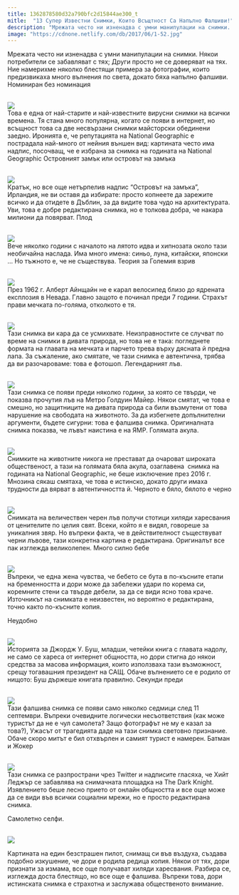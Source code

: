 ```yaml
---
title: 1362878580d32a790bfc2d15844ae300_t
mitle:  "13 Супер Известни Снимки, Които Всъщтност Са Напълно Фалшиви!"
description: "Мрежата често ни изненадва с умни манипулации на снимки. Някои потребители се забавляват с тях; Други просто не се доверяват на тях. Ние намерихме няколко блестящи �"
image: "https://cdnone.netlify.com/db/2017/06/1-52.jpg"
---
```


 <p>Мрежата често ни изненадва с умни манипулации на снимки. Някои потребители се забавляват с тях; Други просто не се доверяват на тях. Ние намерихме няколко блестящи примера за фотографии, които предизвикаха много вълнения по света, докато бяха напълно фалшиви. Номиниран без номинация</p>       <p> <br/><img src="https://cdnone.netlify.com/db/2017/06/1-52.jpg"/><br/> Това е една от най-старите и най-известните вирусни снимки на всички времена. Тя стана много популярна, когато се появи в интернет, но всъщност това са две несвързани снимки майсторски обединени заедно. Иронията е, че репутацията на National Geographic е пострадала най-много от нейния външен вид: картината често има надпис, посочващ, че е избрана за снимка на годината на National Geographic Островният замък или островът на замъка</p> <p> <br/><img src="https://cdnone.netlify.com/db/2017/06/2-50.jpg"/><br/> Кратък, но все още нетърпелив надпис “Островът на замъка”, Ирландия, не ви оставя да избирате: просто копнеете да зарежите всичко и да отидете в Дъблин, за да видите това чудо на архитектурата. Уви, това е добре редактирана снимка, но е толкова добра, че накара милиони да повярват. Плод</p> <p> <br/><img src="https://cdnone.netlify.com/db/2017/06/3-52.jpg"/><br/> Вече няколко години с началото на лятото идва и хипнозата около тази необичайна наслада. Има много имена: синьо, луна, китайски, японски … Но тъжното е, че не съществува. Теория за Големия взрив</p>      <p> <br/><img src="https://cdnone.netlify.com/db/2017/06/44.jpg"/><br/> През 1962 г. Алберт Айнщайн не е карал велосипед близо до ядрената експлозия в Невада. Главно защото е починал преди 7 години. Страхът прави мечката по-голяма, отколкото е тя.</p> <p> <br/><img src="https://cdnone.netlify.com/db/2017/06/5-49.jpg"/><br/> Тази снимка ви кара да се усмихвате. Неизправностите се случват по време на снимки в дивата природа, но това не е така: погледнете формата на главата на мечката и парчето трева върху дясната й предна лапа. За съжаление, ако смятате, че тази снимка е автентична, трябва да ви разочароваме: това е фотошоп. Легендарният лъв.</p> <p> <br/><img src="https://cdnone.netlify.com/db/2017/06/6-48.jpg"/><br/> Тази снимка се появи преди няколко години, за която се твърди, че показва прочутия лъв на Метро Голдуин Майер. Някои смятат, че това е смешно, но защитниците на дивата природа са били възмутени от това нарушение на свободата на животното. За да избегнете допълнителни аргументи, бъдете сигурни: това е фалшива снимка. Оригиналната снимка показва, че лъвът наистина е на ЯМР. Голямата акула.</p> <p> <br/><img src="https://cdnone.netlify.com/db/2017/06/7-47.jpg"/><br/> Снимките на животните никога не престават да очароват широката общественост, а тази на голямата бяла акула, озаглавена  снимка на годината на National Geographic, не беше изключение през 2016 г. Мнозина сякаш смятаха, че това е истинско, докато други имаха трудности да вярват в автентичността й. Черното е бяло, бялото е черно</p>      <p> <br/><img src="https://cdnone.netlify.com/db/2017/06/8-49.jpg"/><br/> Снимката на величествен черен лъв получи стотици хиляди харесвания от ценителите по целия свят. Всеки, който я е видял, говореше за уникалния звяр. Но въпреки факта, че в действителност съществуват черни лъвове, тази конкретна картина е редактирана. Оригиналът все пак изглежда великолепен. Много силно бебе</p> <p> <br/><img src="https://cdnone.netlify.com/db/2017/06/9-48.jpg"/><br/> Въпреки, че една жена чувства, че бебето се бута в по-късните етапи на бременността и дори може да забележи удари по корема си, коремните стени са твърде дебели, за да се види ясно това краче. Източникът на снимката е неизвестен, но вероятно е редактирана, точно както по-късните копия.</p> <p> Неудобно</p> <p> <br/><img src="https://cdnone.netlify.com/db/2017/06/10-44.jpg"/><br/> Историята за Джордж У. Буш, младши, четейки книга с главата надолу, не само се хареса от интернет общността, но дори стигна до някои средства за масова информация, които използваха тази възможност, срещу тогавашния президент на САЩ. Обаче вълнението се е родило от нищото: Буш държеше книгата правилно. Секунди преди</p> <p> <br/><img src="https://cdnone.netlify.com/db/2017/06/11-43.jpg"/><br/> Тази фалшива снимка се появи само няколко седмици след 11 септември. Въпреки очевидните логически несъответствия (как може туристът да не е чул самолета? Защо фотографът не му е казал за това?), Ужасът от трагедията даде на тази снимка световно признание. Обаче скоро митът е бил отхвърлен и самият турист е намерен. Батман и Жокер</p> <p> <br/><img src="https://cdnone.netlify.com/db/2017/06/12-43.jpg"/><br/> Тази снимка се разпространи чрез Twitter и надписите гласяха, че Хийт Леджър се забавлява на снимачната площадка на The Dark Knight. Изявлението беше лесно прието от онлайн общността и все още може да се види във всички социални мрежи, но е просто редактирана снимка.</p>      <p> Самолетно селфи.</p> <p> <br/><img src="https://cdnone.netlify.com/db/2017/06/13-39.jpg"/><br/></p> <p>Картината на един безстрашен пилот, снимащ си във въздуха, създава подобно изкушение, че дори е родила редица копия. Някои от тях, дори признати за измама, все още получават хиляди харесвания. Разбира се, изглежда доста блестящо, но все още е фалшива. Въпреки това, дори истинската снимка е страхотна и заслужава общественото внимание.</p>       